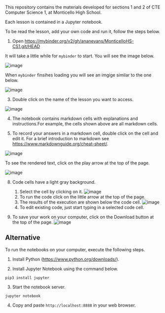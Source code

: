 This repository contains the materials developed for sections 1 and 2 of CTE Computer Science 1, at Monticello High School.

Each lesson is contained in a Jupyter notebook. 

To be read the lesson, add your own code and run it, follow the steps below.

1. Open https://mybinder.org/v2/gh/ananevans/MonticelloHS-CS1.git/HEAD

It will take a little while for ```mybinder``` to start. You will see the image below.

![image](https://user-images.githubusercontent.com/17353913/149679131-32e1f19b-68e3-48e7-8921-50318a615542.png)

When ```mybinder``` finsihes loading you will see an imgige similar to the one below.

![image](https://user-images.githubusercontent.com/17353913/149678458-9f141a18-38fe-4fe7-9d4e-29c0ae93e4c5.png)

3. Double click on the name of the lesson you want to access. 

![image](https://user-images.githubusercontent.com/17353913/149679194-5e730bbb-5a44-41db-b55b-b5f59be5bcd3.png)

4. The notebook contains markdown cells with explanations and instructions.For example, the cells shown above are all markdown cells.

6. To record your answers in a markdown cell, double click on the cell and edit it. For a brief introduction to markdown see https://www.markdownguide.org/cheat-sheet/. 

![image](https://user-images.githubusercontent.com/17353913/149678726-e5cbeecd-7d40-4df7-8ee4-dad6c637e6ae.png)

To see the rendered text, click on the play arrow at the top of the page.


![image](https://user-images.githubusercontent.com/17353913/149679417-4df44a3e-ef53-4c00-9cd2-5ca441627ea2.png)


8. Code cells have a light gray background. 
   1. Select the cell by clicking on it.
![image](https://user-images.githubusercontent.com/17353913/149678809-82bea28a-4f97-4f57-8a42-298c232b68f2.png)
   3. To run the code click on the little arrow at the top of the page.
   1. The results of the execution are shown below the code cell.
![image](https://user-images.githubusercontent.com/17353913/149678866-c355f918-883f-4226-a852-348b4b03417d.png)
   1. To edit existing code, just start typing in a selected code cell.

1. To save your work on your computer, click on the Download button at the top of the page.
![image](https://user-images.githubusercontent.com/17353913/149679544-597128a7-f9b3-451b-b634-676534c001f0.png)

## Alternative

To run the notebooks on your computer, execute the following steps.

1. Install Python (https://www.python.org/downloads/). 

2. Install Jupyter Notebook using the command below.

```pip3 install jupyter```

3. Start the notebook server.

```jupyter notebook```

4. Copy and paste ```http://localhost:8888``` in your web browser.

